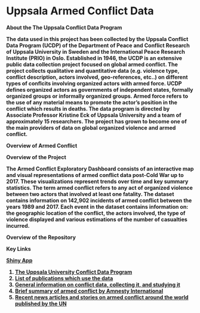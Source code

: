 # Uppsala Armed Conflict Data


<b> About the The Uppsala Conflict Data Program  

<p> The data used in this project has been collected by the Uppsala Conflict Data Program (UCDP) of the Department of Peace and Conflict Research of Uppsala University in Sweden and the International Peace Research Institute (PRIO) in Oslo. Established in 1946, the UCDP is an extensive public data collection project focused on global armed conflict. The project collects qualitative and quantitative data (e.g. violence type, conflict description, actors involved, geo-references, etc..) on different types of conflcits involving organized actors with armed force. UCDP defines organized actors as governments of independent states, formally organized groups or informally organized groups. Armed force refers to the use of any material means to promote the actor’s position in the conflict which results in deaths. The data program is directed by Associate Professor Kristine Eck of Uppsala University and a team of approximately 15 researchers. The project has grown to become one of the main providers of data on global organized violence and armed conflict. 


<b> Overview of Armed Conflict <b>



<b> Overview of the Project <b>

The Armed Conflict Exploratory Dashboard consists of an interactive map and visual representations of armed conflict 
data post-Cold War up to 2017. These visualizations represent trends over time and key summary statistics. The term armed conflict refers to any act of organized violence between two actors that involved at least one fatality. The dataset contains information on 142,902 incidents of armed conflict between the years 1989 and 2017. Each event in the dataset contains information on: the geographic location of the conflict, the actors involved, the type of violence displayed and various estimations of the number of casualties incurred. 

<b> Overview of the Repository <b> 




<b> Key Links
  
[Shiny App](https://ghada-amer.shinyapps.io/armed_conflict_dashboard/)
  
1. [The Uppsala University Conflict Data Program](https://www.pcr.uu.se/research/ucdp/)
2. [List of publications which use the data](https://www.pcr.uu.se/research/ucdp/publications/)
3. [General information on conflict data, collecting it, and studying it](https://www.pcr.uu.se/research/ucdp/publications/ucdp-papers/)
4. [Brief summary of armed conflict by Amnesty International](https://www.amnesty.org/en/what-we-do/armed-conflict/)
5. [Recent news articles and stories on armed conflict around the world published by the UN](https://news.un.org/en/tags/armed-conflict)





